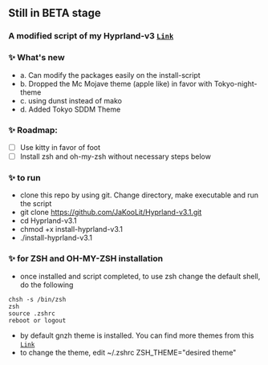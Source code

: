 ## Still in BETA stage

### A modified script of my Hyprland-v3 [`Link`](https://github.com/JaKooLit/Hyprland-v3)

### ✨ What's new

- a. Can modify the packages easily on the install-script
- b. Dropped the Mc Mojave theme (apple like) in favor with Tokyo-night-theme
- c. using dunst instead of mako
- d. Added Tokyo SDDM Theme 

### ✨ Roadmap:
- [ ] Use kitty in favor of foot
- [ ] Install zsh and oh-my-zsh without necessary steps below

### ✨ to run
- clone this repo by using git. Change directory, make executable and run the script
- git clone https://github.com/JaKooLit/Hyprland-v3.1.git 
- cd Hyprland-v3.1 
- chmod +x install-hyprland-v3.1 
- ./install-hyprland-v3.1

### ✨ for ZSH and OH-MY-ZSH installation
- once installed and script completed, to use zsh change the default shell, do the following
```
chsh -s /bin/zsh
zsh
source .zshrc
reboot or logout
```
- by default gnzh theme is installed. You can find more themes from this [`Link`](https://github.com/ohmyzsh/ohmyzsh/wiki/Themes)
- to change the theme, edit ~/.zshrc ZSH_THEME="desired theme"


